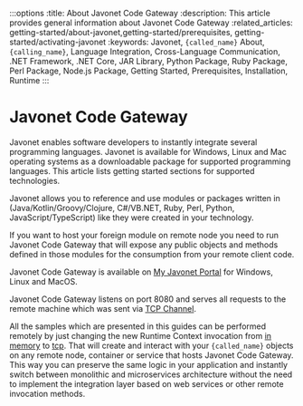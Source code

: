 :::options
:title: About Javonet Code Gateway
:description: This article provides general information about Javonet Code Gateway
:related_articles: getting-started/about-javonet,getting-started/prerequisites, getting-started/activating-javonet
:keywords: Javonet, `{called_name}` About, `{calling_name}`, Language Integration, Cross-Language Communication, .NET Framework, .NET Core, JAR Library, Python Package, Ruby Package, Perl Package, Node.js Package, Getting Started, Prerequisites, Installation, Runtime
:::

# Javonet Code Gateway
  
Javonet enables software developers to instantly integrate several programming languages. Javonet is available for Windows, Linux and Mac operating systems as a downloadable package for supported programming languages. This article lists getting started sections for supported technologies.  
  
Javonet allows you to reference and use modules or packages written in (Java/Kotlin/Groovy/Clojure, C#/VB.NET, Ruby, Perl, Python, JavaScript/TypeScript) like they were created in your technology.  
  
If you want to host your foreign module on remote node you need to run Javonet Code Gateway that will expose any public objects and methods defined in those modules for the consumption from your remote client code.  
  
Javonet Code Gateway is available on [My Javonet Portal](https://my.javonet.com) for Windows, Linux and MacOS.  
  
Javonet Code Gateway listens on port 8080 and serves all requests to the remote machine which was sent via [TCP Channel](/guides/v2/`{calling_technology}`/`{called_technology}`/foundations/tcp-channel.md).  
  
All the samples which are presented in this guides can be performed remotely by just changing the new Runtime Context invocation from [in memory](/guides/v2/`{calling_technology}`/`{called_technology}`/foundations/in-memory-channel) to [tcp](/guides/v2/`{calling_technology}`/`{called_technology}`/foundations/tcp-channel).  That will create and interact with your `{called_name}` objects on any remote node, container or service that hosts Javonet Code Gateway. This way you can preserve the same logic in your application and instantly switch between monolithic and microservices architecture without the need to implement the integration layer based on web services or other remote invocation methods.  
